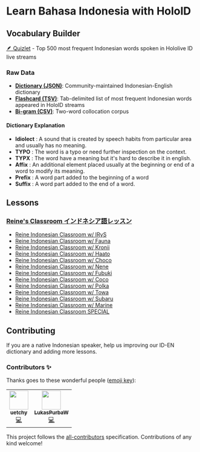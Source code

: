 # Learn Bahasa Indonesia with HoloID

## Vocabulary Builder

[🪶 Quizlet](https://quizlet.com/_bnlcg7?x=1qqt&i=1euf7y) - Top 500 most frequent Indonesian words spoken in Hololive ID live streams

### Raw Data

- **[Dictionary (JSON)](./dictionary/build/dictionary.json)**: Community-maintained Indonesian-English dictionary
- **[Flashcard (TSV)](./dictionary/build/flashcard.tsv)**: Tab-delimited list of most frequent Indonesian words appeared in HoloID streams
- **[Bi-gram (CSV)](./dictionary/build/bigram.csv)**: Two-word collocation corpus

#### Dictionary Explanation

- **Idiolect** : A sound that is created by speech habits from particular area and usually has no meaning.
- **TYPO** : The word is a typo or need further inspection on the context.
- **TYPX** : The word have a meaning but it's hard to describe it in english.
- **Affix** : An additional element placed usually at the beginning or end of a word to modify its meaning.
- **Prefix** : A word part added to the beginning of a word
- **Suffix** : A word part added to the end of a word.

## Lessons

### [Reine's Classroom インドネシア語レッスン](https://www.youtube.com/playlist?list=PLrALGrrF-6IXJmqtqVxjyUvOsFgIwrAwj)

- [Reine Indonesian Classroom w/ IRyS](https://www.youtube.com/watch?v=wsoCTHLgfek)
- [Reine Indonesian Classroom w/ Fauna](https://www.youtube.com/watch?v=6qxx91dcB8Y)
- [Reine Indonesian Classroom w/ Kronii](https://www.youtube.com/watch?v=kIb5mdTFK1I)
- [Reine Indonesian Classroom w/ Haato](https://www.youtube.com/watch?v=nP04fYGHG4A)
- [Reine Indonesian Classroom w/ Choco](https://www.youtube.com/watch?v=zVVh4o-vzeY)
- [Reine Indonesian Classroom w/ Nene](https://www.youtube.com/watch?v=-xPB9ivpKoQ)
- [Reine Indonesian Classroom w/ Fubuki](https://www.youtube.com/watch?v=qMQwA-tgeXY)
- [Reine Indonesian Classroom w/ Coco](https://www.youtube.com/watch?v=QrHQdWgFZTk)
- [Reine Indonesian Classroom w/ Polka](https://www.youtube.com/watch?v=JjHTGgQDzyE)
- [Reine Indonesian Classroom w/ Towa](https://www.youtube.com/watch?v=0InNhljzzsA)
- [Reine Indonesian Classroom w/ Subaru](https://www.youtube.com/watch?v=UH36-bo0qKE)
- [Reine Indonesian Classroom w/ Marine](https://www.youtube.com/watch?v=R-LxzgPRK68)
- [Reine Indonesian Classroom SPECIAL](https://www.youtube.com/watch?v=GNWKINdJEXk)

## Contributing

If you are a native Indonesian speaker, help us improving our ID-EN dictionary and adding more lessons.

### Contributors ✨

Thanks goes to these wonderful people ([emoji key](https://allcontributors.org/docs/en/emoji-key)):

<!-- ALL-CONTRIBUTORS-LIST:START - Do not remove or modify this section -->
<!-- prettier-ignore-start -->
<!-- markdownlint-disable -->
<table>
  <tr>
    <td align="center"><a href="https://github.com/uetchy"><img src="https://avatars.githubusercontent.com/u/431808?v=4?s=50" width="50px;" alt=""/><br /><sub><b>uetchy</b></sub></a><br /><a href="https://github.com/holodata/learn-bahasa-indonesia/commits?author=uetchy" title="Code">💻</a></td>
    <td align="center"><a href="https://github.com/LukasPurbaW"><img src="https://avatars.githubusercontent.com/u/72651891?v=4?s=50" width="50px;" alt=""/><br /><sub><b>LukasPurbaW</b></sub></a><br /><a href="https://github.com/holodata/learn-bahasa-indonesia/commits?author=LukasPurbaW" title="Code">💻</a></td>
  </tr>
</table>

<!-- markdownlint-restore -->
<!-- prettier-ignore-end -->

<!-- ALL-CONTRIBUTORS-LIST:END -->

This project follows the [all-contributors](https://github.com/all-contributors/all-contributors) specification. Contributions of any kind welcome!
